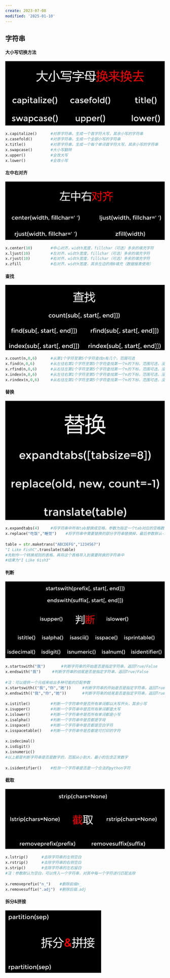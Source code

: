 ```yaml
---
create: 2023-07-08
modified: '2025-01-10'
---
```


## 字符串

#### 大小写切换方法

![](asserts\字符串方法1.png)

```python
x.capitalize()		#对原字符串，生成一个首字符大写，其余小写的字符串
x.casefold()		#对原字符串，生成一个全部小写的字符串
x.title()			#对原字符串，生成一个每个单词首字符大写，其余小写的字符串
x.swapcase()		#大小写翻转
x.upper()			#全改大写
x.lower()			#全改小写
```

#### 左中右对齐

![](asserts\字符串方法2.png)

```python
x.center(10)		#中心对齐，width宽度，fillchar（可选）多余的填充字符
x.ljust(10)			#左对齐，width宽度，fillchar（可选）多余的填充字符
x.rjust(10)			#右对齐，width宽度，fillchar（可选）多余的填充字符
x.zfill				#右对齐，width宽度，其余左边的用0填充（数据报表使用）
```

#### 查找

![](asserts/字符串方法3.png)

```python
x.count(n,0,6)		#从第1个字符至第5个字符查找n有几个，范围可选
x.find(n,0,6)		#从左往右第1个字符至第5个字符查找第一个n的下标，范围可选，没有返回-1
x.rfind(n,0,6)		#从右往左第1个字符至第5个字符查找第一个n的下标，范围可选，没有返回-1
x.index(n,0,6)		#从左往右第1个字符至第5个字符查找第一个n的下标，范围可选，没有就出现异常
x.rindex(n,0,6)		#从右往左第1个字符至第5个字符查找第一个n的下标，范围可选，没有就出现异常
```

#### 替换

![](asserts/字符串方法4.png)

```python
x.expandtabs(4)		#将字符串中所有tab替换成空格，参数为指定一个tab对应的空格数
x.replace("吃饭","睡觉")	#将字符串中需要替换的部分字符串替换掉，最后参数默认-1，表示替换所有

table = str.maketrans("ABCDEFG","1234567")
"I Like FishC".translate(table)
#先制作一个转换规则的表格，再将这个表格导入到需要转换的字符串中
#结果为"I Like 6ish3"
```

#### 判断

![](asserts/字符串方法5.png)

```python
x.startswith("我")		#判断字符串的开始是否是指定字符串，返回True/False
x.endswith("我")		#判断字符串的结尾是否是指定字符串，返回True/False

#注：可以提供一个元组来给出多种可能的匹配参数
x.startswith(("我","你","她"))		#判断字符串的开始是否是指定字符串，返回True/False
x.endswith(("我","你","她"))		#判断字符串的结尾是否是指定字符串，返回True/False

x.istitle()			#判断一个字符串中是否所有单词都以大写开头，其余小写
x.isupper()			#判断一个字符串中是否所有单词都是大写
x.islower()			#判断一个字符串中是否所有单词都是小写
x.isalpha()			#判断一个字符串中是否都是字母
x.isspace()			#判断一个字符串中是否都是空白字符
x.isspacetable()	#判断一个字符串中是否都是可打印的字符

x.isdecimal()
x.isdigit()
x.isnumeric()
#以上都是判断字符串是否是数字的，范围从小到大，最小的包含正常数字

x.isidentifier()	#检测一个字符串是否是一个合法的python字符

```

#### 截取

![](asserts/字符串方法6.png)

```python
x.lstrip()		#去除字符串的左侧空白
x.rstrip()		#去除字符串的右侧空白
x.strip()		#去除字符串的左右留白
#注：参数默认为空白，可以传入一个字符串，对其中每一个字符进行匹配去除

x.removeprefix("n_")	#删除前缀n_
x.removesuffix(".adj")	#删除后缀.adj

```

#### 拆分&拼接

![](asserts/字符串方法7.png)

```python

```